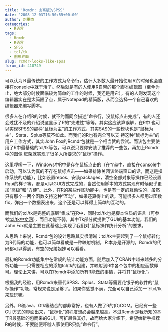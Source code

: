 ```yaml
---
title: 'Rcmdr: 山寨版的SPSS'
date: '2008-12-03T16:50:55+00:00'
author: 刘重杰
categories:
  - R语言
tags:
  - Rcmdr
  - R语言
  - SPSS
  - tcl/tk
  - 图形界面
slug: rcmdr-looks-like-spss
forum_id: 418749
---
```


可以认为Ｒ最传统的工作方式为命令行，估计大多数人最开始使用Ｒ的时候也会直接在console中就干活了。然后就是有的人使用R自带的那个脚本编辑器（至今为止，绝大部分时候面临较为简单的工作的时候，我还是用它），有的人则发现这个编辑器实在是太简陋了点，属于Notepad的精简版，从而会选择一个自己喜欢的编辑器来编写脚本。

很多人在介绍R的时候，就不约而同会描述“命令行，没鼠标点击完成”，有的人还会过犹不及的介绍说这显示了R的“先进性”等等。其实这应该算误解，在R中 也可以实现SPSS的那种“鼠标为主”的工作方式，其实SAS的一些模块也是“鼠标为主”，Stata、Splus等莫不如此。而我们的R也有完全可以支 持这种“鼠标为主”的用户工作方式，其实John Fox的Rcmdr包就是一个相当赞的尝试。而该包主要使用了R中最基础的tcl/tk等包，可以说只要你安装了推荐的一些包，再加上Rcmdr中的图像 框架就实现了很多人所要求的“鼠标”操作。<!--more-->

这里啰嗦一下，Windows中R中是存在鼠标点击的（在*nix中，直接在console中启动，可以认为真的不存在鼠标点击——如果排除关闭该终端窗口的话，而这是操作系统的功能），比如设置repos、安装packages，清空全部对象等操作已经设置Rgui的样子等，都是可以GUI方式完成的，当然使用脚本的方式实现有时候似乎更加“高级”和“方便”。此外，在R的某些作图功能中，也是有一定的互动性的，虽然只有那个一两个函数支持这种“互动”，如果还算得上的话。可能很多人都用过函数fix，弹出一个数据表出来，这个还是可以算得上简单的互动的。

而我们的tcl/tk是完整的底层“集成”在R中，同时tcl/tk也是脚本性质的语言（可参考[tcl/tk中文网](http://www.tclchina.com)），而且功能不弱，其中Tk部分就提供了GUI的基本功能。我们的John Fox就是主要在此基础上实现了我们对“鼠标操作统计分析”的要求。

从思路上来说，Rcmdr包的设计思路其实很清晰：tcl/tk主要起到了一个鼠标转化为R代码的功能，也可以简单看成是一种映射机制。Ｒ本身是开源的，Rcmdr的代码都可以得到，有空的兄弟姐妹可以看看。

最初的Rcmdr功能集中在常规的统计功能方面，随后加入了CRAN中越来越多的分析功能——只需要相应的添加tcl/tk的组建，并映射到R中各个包中的相应函数即可。理论上来讲，可以在Rcmdr中添加所有R能做的事情，并将其“鼠标化”。

根据我的经验，用Rcmdr来替代SPSS、Splus、Stata等需要花银子的软件的“鼠标操作”功能，常规来说是足够了。如果你感觉不满，完全可以自己添加一下tcl/tk来玩玩嘛。

另外，R和java、Gtk等结合的都非常好，也有人做了R的(D)COM。已经有一些GUI方式的界面出来，“鼠标化”的程度想必会越来越高。不过Rcmdr是我所知的基于R最基础的包而来的GUI，可扩展性其好，故而给大家介绍下，希望给新手推荐R的时候，不要随便吓唬人家使用R只能“命令行”。

